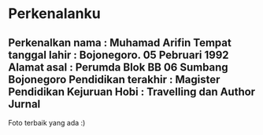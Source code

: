 # Perkenalanku

Perkenalkan nama        : Muhamad Arifin
Tempat tanggal lahir    : Bojonegoro. 05 Pebruari 1992
Alamat asal             : Perumda Blok BB 06 Sumbang Bojonegoro
Pendidikan terakhir     : Magister Pendidikan Kejuruan
Hobi                    : Travelling dan Author Jurnal
----------------------------------------------------------------
Foto terbaik yang ada :) 
